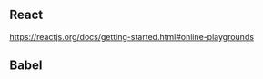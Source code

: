 ## React

https://reactjs.org/docs/getting-started.html#online-playgrounds

<script src="https://unpkg.com/react@16/umd/react.development.js"></script>
<script src="https://unpkg.com/react-dom@16/umd/react-dom.development.js"></script>

## Babel

<script src="https://unpkg.com/babel-standalone@6.15.0/babel.min.js"></script>

<script type="text/babel"></script>

